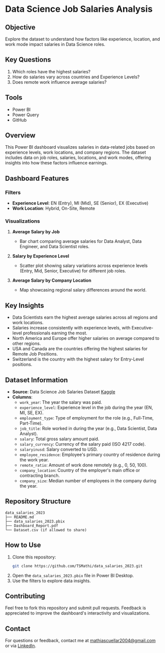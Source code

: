# Data Science Job Salaries Analysis
## Objective
Explore the dataset to understand how factors like experience, location, and work mode impact salaries in Data Science roles.

## Key Questions
1. Which roles have the highest salaries?
2. How do salaries vary across countries and Experience Levels?
3. Does remote work influence average salaries?

## Tools
- Power BI
- Power Query
- GitHub
  
## Overview
This Power BI dashboard visualizes salaries in data-related jobs based on experience levels, work locations, and company regions. The dataset includes data on job roles, salaries, locations, and work modes, offering insights into how these factors influence earnings.

## Dashboard Features

### Filters
- **Experience Level**: EN (Entry), MI (Mid), SE (Senior), EX (Executive)
- **Work Location**: Hybrid, On-Site, Remote

### Visualizations
1. **Average Salary by Job**
   - Bar chart comparing average salaries for Data Analyst, Data Engineer, and Data Scientist roles.

2. **Salary by Experience Level**
   - Scatter plot showing salary variations across experience levels (Entry, Mid, Senior, Executive) for different job roles.

3. **Average Salary by Company Location**
   - Map showcasing regional salary differences around the world.

## Key Insights
- Data Scientists earn the highest average salaries across all regions and work locations.
- Salaries increase consistently with experience levels, with Executive-level professionals earning the most.
- North America and Europe offer higher salaries on average compared to other regions.
- USA and Canada are the countries offering the highest salaries for Remote Job Positions.
- Switzerland is the country with the highest salary for Entry-Level positions.

## Dataset Information
- **Source**: Data Science Job Salaries Dataset [Kaggle](https://www.kaggle.com/datasets/arnabchaki/data-science-salaries-2023/data)
- **Columns**:
  - `work_year`: The year the salary was paid.
  - `experience_level`: Experience level in the job during the year (EN, MI, SE, EX).
  - `employment_type`: Type of employment for the role (e.g., Full-Time, Part-Time).
  - `job_title`: Role worked in during the year (e.g., Data Scientist, Data Analyst).
  - `salary`: Total gross salary amount paid.
  - `salary_currency`: Currency of the salary paid (ISO 4217 code).
  - `salaryinusd`: Salary converted to USD.
  - `employee_residence`: Employee's primary country of residence during the work year.
  - `remote_ratio`: Amount of work done remotely (e.g., 0, 50, 100).
  - `company_location`: Country of the employer's main office or contracting branch.
  - `company_size`: Median number of employees in the company during the year.

## Repository Structure
```plaintext
data_salaries_2023
├── README.md
├── data_salaries_2023.pbix
├── Dashboard_Report.pdf
└── Dataset.csv (if allowed to share)
```
## How to Use
1. Clone this repository:
   ```bash
   git clone https://github.com/TSMathi/data_salaries_2023.git
   ```
2. Open the `data_salaries_2023.pbix` file in Power BI Desktop.
3. Use the filters to explore data insights.

## Contributing
Feel free to fork this repository and submit pull requests. Feedback is appreciated to improve the dashboard's interactivity and visualizations.

## Contact
For questions or feedback, contact me at mathiascuellar2004@gmail.com or via [LinkedIn](https://www.linkedin.com/in/mathias-cuellar-516754284/).
